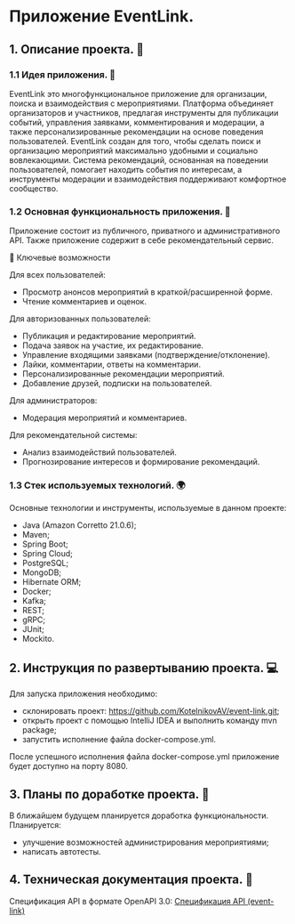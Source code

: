 # Приложение EventLink.
## 1. Описание проекта. 📢
### 1.1 Идея приложения. 🚀
EventLink это многофункциональное приложение для организации, поиска и взаимодействия с мероприятиями. Платформа 
объединяет организаторов и участников, предлагая инструменты для публикации событий, управления заявками, 
комментирования и модерации, а также персонализированные рекомендации на основе поведения пользователей.
EventLink создан для того, чтобы сделать поиск и организацию мероприятий максимально удобными и социально 
вовлекающими. Система рекомендаций, основанная на поведении пользователей, помогает находить 
события по интересам, а инструменты модерации и взаимодействия поддерживают комфортное сообщество.
### 1.2 Основная функциональность приложения. 🌟
Приложение состоит из публичного, приватного и административного API. Также приложение содержит в себе рекомендательный сервис.  

🌟 Ключевые возможности

Для всех пользователей:
- Просмотр анонсов мероприятий в краткой/расширенной форме.
- Чтение комментариев и оценок.

Для авторизованных пользователей:
- Публикация и редактирование мероприятий.
- Подача заявок на участие, их редактирование.
- Управление входящими заявками (подтверждение/отклонение).
- Лайки, комментарии, ответы на комментарии.
- Персонализированные рекомендации мероприятий.
- Добавление друзей, подписки на пользователей.

Для администраторов:
- Модерация мероприятий и комментариев.

Для рекомендательной системы:
- Анализ взаимодействий пользователей.
- Прогнозирование интересов и формирование рекомендаций.

### 1.3 Стек используемых технологий. 🌍
Основные технологии и инструменты, используемые в данном проекте:
- Java (Amazon Corretto 21.0.6);
- Maven;
- Spring Boot;
- Spring Cloud;
- PostgreSQL;
- MongoDB;
- Hibernate ORM;
- Docker;
- Kafka;
- REST;
- gRPC;
- JUnit;
- Mockito.

## 2. Инструкция по развертыванию проекта. 💻
Для запуска приложения необходимо:
- склонировать проект: https://github.com/KotelnikovAV/event-link.git;
- открыть проект с помощью IntelliJ IDEA и выполнить команду mvn package;
- запустить исполнение файла docker-compose.yml.  

После успешного исполнения файла docker-compose.yml приложение будет доступно на порту 8080.

## 3. Планы по доработке проекта. 🔧
В ближайшем будущем планируется доработка функциональности. Планируется:
- улучшение возможностей администрирования мероприятиями;
- написать автотесты.

## 4. Техническая документация проекта. 📃
Спецификация API в формате OpenAPI 3.0: [Спецификация API (event-link)]([https://github.com/user-attachments/files/19825130/el-main-service-spec.json](https://editor.swagger.io/?url=https://raw.githubusercontent.com/KotelnikovAV/event-link/master/el-main-service-spec.json))
